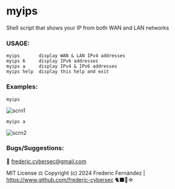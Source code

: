 # myips
Shell script that shows your IP from both WAN and LAN networks

### USAGE:
    myips       display WAN & LAN IPv4 addresses
    myips 6     display IPv6 addresses
    myips a     display IPv4 & IPv6 addresses
    myips help  display this help and exit

### Examples:
    myips
![scrn1](https://github.com/user-attachments/assets/0a00884a-ee07-4869-9e3e-20389960d5fc)

    myips a
![scrn2](https://github.com/user-attachments/assets/2713b725-c599-41ec-991d-ffb4e445768c)


### Bugs/Suggestions:
📮 frederic.cybersec@gmail.com

MIT License ⚖ Copyright (c) 2024 Frederic Fernández | https://www.github.com/frederic-cybersec 🐈‍⬛🩶☆
